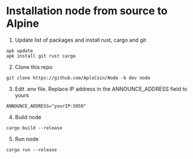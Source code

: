 # Installation node from source to Alpine 

1. Update list of packages and install rust, cargo and git
```
apk update
apk install git rust cargo
```
2. Clone this repo
```
git clone https://github.com/AploCoin/Node -b dev node
```
3. Edit  .env file.  Replace IP address in the ANNOUNCE_ADDRESS field to yours
```
ANNOUNCE_ADDRESS="yourIP:5050"
```
4. Build node
 ```
cargo build --release
```
5. Run node
```
cargo run --release
```
